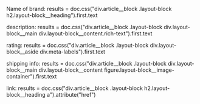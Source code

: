 Name of brand:    results = doc.css("div.article__block .layout-block h2.layout-block__heading").first.text

description:       results = doc.css("div.article__block .layout-block div.layout-block__main div.layout-block__content.rich-text").first.text
 <!--includes "See the rating.
Shop PACT."-->

rating:          results = doc.css("div.article__block .layout-block div.layout-block__aside div.meta-labels").first.text

shipping info:   results = doc.css("div.article__block .layout-block div.layout-block__main div.layout-block__content figure.layout-block__image-container").first.text
<!--needs formatting -->

link:    results = doc.css("div.article__block .layout-block h2.layout-block__heading a").attribute("href")






